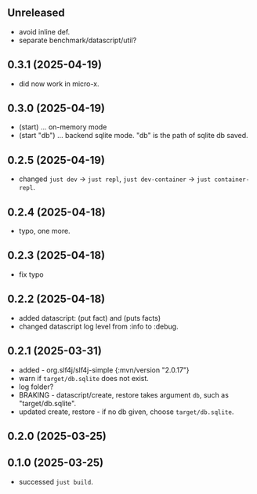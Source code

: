 ## Unreleased

* avoid inline def.
* separate benchmark/datascript/util?

## 0.3.1 (2025-04-19)

* did now work in micro-x.

## 0.3.0 (2025-04-19)

* (start) ... on-memory mode
* (start "db") ... backend sqlite mode. "db" is the path of sqlite db saved.

## 0.2.5 (2025-04-19)

* changed `just dev` -> `just repl`, `just dev-container` -> `just container-repl`.

## 0.2.4 (2025-04-18)

* typo, one more.

## 0.2.3 (2025-04-18)

* fix typo

## 0.2.2 (2025-04-18)

* added datascript: (put fact) and (puts facts)
* changed datascript log level from :info to :debug.

## 0.2.1 (2025-03-31)

* added - org.slf4j/slf4j-simple  {:mvn/version "2.0.17"}
* warn if `target/db.sqlite` does not exist.
* log folder?
* BRAKING - datascript/create, restore takes argument `db`, such as "target/db.sqlite".
* updated create, restore - if no db given, choose `target/db.sqlite`.

## 0.2.0 (2025-03-25)

## 0.1.0 (2025-03-25)

* successed `just build`.
